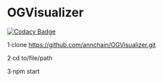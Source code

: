 # OGVisualizer

[![Codacy Badge](https://api.codacy.com/project/badge/Grade/bdc7cebb0a434dc084e424e22a0c8779)](https://app.codacy.com/app/tonyStig-tao/OGVisualizer?utm_source=github.com&utm_medium=referral&utm_content=tonyStig-tao/OGVisualizer&utm_campaign=Badge_Grade_Dashboard)

1·clone https://github.com/annchain/OGVisualizer.git

2·cd to/file/path

3·npm start